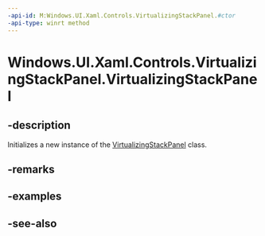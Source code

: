 ```yaml
---
-api-id: M:Windows.UI.Xaml.Controls.VirtualizingStackPanel.#ctor
-api-type: winrt method
---
```


<!-- Method syntax
public VirtualizingStackPanel()
-->

# Windows.UI.Xaml.Controls.VirtualizingStackPanel.VirtualizingStackPanel

## -description
Initializes a new instance of the [VirtualizingStackPanel](virtualizingstackpanel.md) class.


## -remarks

## -examples

## -see-also

